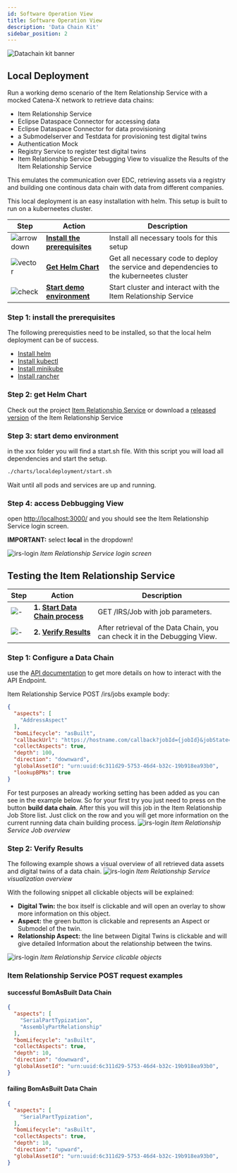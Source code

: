 ```yaml
---
id: Software Operation View
title: Software Operation View
description: 'Data Chain Kit'
sidebar_position: 2
---
```


![Datachain kit banner](../../../static/img/doc-datachain_header-minified.png)

## Local Deployment

Run a working demo scenario of the Item Relationship Service with a mocked Catena-X network to retrieve data chains:

* Item Relationship Service
* Eclipse Dataspace Connector for accessing data
* Eclipse Dataspace Connector for data provisioning
* a Submodelserver and Testdata for provisioning test digital twins
* Authentication Mock
* Registry Service to register test digital twins
* Item Relationship Service Debugging View to visualize the Results of the Item Relationship Service

This emulates the communication over EDC, retrieving assets via a registry and building one continous data chain with data from different companies.

This local deployment is an easy installation with helm. This setup is built to run on a kuberneetes cluster.

| Step                                                                             | Action                              | Description                                                             |
|----------------------------------------------------------------------------------|-------------------------------------|-------------------------------------------------------------------------|
|![arrow down](../../../static/img/arrow_down.png)| **[Install the prerequisites](#step-1-install-the-prerequisites)**| Install all necessary tools for this setup                                     |
|![vector](../../../static/img/vector.png)    | **[Get Helm Chart](#step-2-get-helm-chart)**               | Get all necessary code to deploy the service and dependencies to the kuberneetes cluster|
|![check](../../../static/img/check.png)     | **[Start demo environment](#step-3-start-demo-environment)**|Start cluster and interact with the Item Relationship Service|

### Step 1: install the prerequisites

The following prerequisties need to be installed, so that the local helm deployment can be of success.

* [Install helm](https://helm.sh/docs/intro/install/)
* [Install kubectl](https://kubernetes.io/docs/tasks/tools/)
* [Install minikube](https://kubernetes.io/de/docs/tasks/tools/install-minikube/#minikube-installieren)
* [Install rancher](https://ranchermanager.docs.rancher.com/getting-started/quick-start-guides/deploy-rancher-manager/helm-cli#install-rancher-with-helm)

### Step 2: get Helm Chart

Check out the project [Item Relationship Service](https://github.com/eclipse-tractusx/item-relationship-service) or download a [released version](https://github.com/eclipse-tractusx/item-relationship-service/releases) of the Item Relationship Service

### Step 3: start demo environment

in the xxx folder you will find a start.sh file. With this script you will load all dependencies and start the setup.

```bash
./charts/localdeployment/start.sh
```

Wait until all pods and services are up and running.

### Step 4: access Debbugging View

open [http://localhost:3000/](http://localhost:3000/) and you should see the Item Relationship Service login screen.

**IMPORTANT:** select **local** in the dropdown!

![irs-login](../../../static/img/irs-login.png)
*Item Relationship Service login screen*

## Testing the Item Relationship Service

| Step                                                                             | Action                          | Description                                                              |
|----------------------------------------------------------------------------------|---------------------------------|--------------------------------------------------------------------------|
|![-](../../../static/img/blank_page.png)    | **1. [Start Data Chain process](#step-1-configure-a-data-chain)** |GET /IRS/Job with job parameters.                                         |
|![-](../../../static/img/check.png)     | **2. [Verify  Results](#step-2-verify-results)**          |After retrieval of the Data Chain, you can check it in the Debugging View. |

### Step 1: Configure a Data Chain

use the [API documentation](./Software%20Development%20View/page_software-development-view.md) to get more details on how to interact with the API Endpoint.

<!-- TODO: ADD Info about Testdata -->
Item Relationship Service POST /irs/jobs example body:

```json
{
  "aspects": [
    "AddressAspect"
  ],
  "bomLifecycle": "asBuilt",
  "callbackUrl": "https://hostname.com/callback?jobId={jobId}&jobState={jobState}",
  "collectAspects": true,
  "depth": 100,
  "direction": "downward",
  "globalAssetId": "urn:uuid:6c311d29-5753-46d4-b32c-19b918ea93b0",
  "lookupBPNs": true
}
```

For test purposes an already working setting has been added as you can see in the example below. So for your first try you just need to press on the button **build data chain**.
After this you will this job in the Item Relationship Job Store list. Just click on the row and you will get more information on the current running data chain building process.
![irs-login](../../../static/img/irs-job-overview.png)
*Item Relationship Service Job overview*

### Step 2: Verify Results

The following example shows a visual overview of all retrieved data assets and digital twins of a data chain.
![irs-login](../../../static/img/irs-vis-overview.png)
*Item Relationship Service visualization overview*

With the following snippet all clickable objects will be explained:

* **Digital Twin:** the box itself is clickable and will open an overlay to show more information on this object.
* **Aspect:** the green button is clickable and represents an Aspect or Submodel of the twin.
* **Relationship Aspect:** the line between Digital Twins is clickable and will give detailed Information about the relationship between the twins.

![irs-login](../../../static/img/irs-vis-clickable.png)
*Item Relationship Service clicable objects*

### Item Relationship Service POST request examples

#### successful BomAsBuilt Data Chain

```json
{
  "aspects": [
    "SerialPartTypization",
    "AssemblyPartRelationship"
  ],
  "bomLifecycle": "asBuilt",
  "collectAspects": true,
  "depth": 10,
  "direction": "downward",
  "globalAssetId": "urn:uuid:6c311d29-5753-46d4-b32c-19b918ea93b0",
}
```

#### failing BomAsBuilt Data Chain

```json
{
  "aspects": [
    "SerialPartTypization",
  ],
  "bomLifecycle": "asBuilt",
  "collectAspects": true,
  "depth": 10,
  "direction": "upward",
  "globalAssetId": "urn:uuid:6c311d29-5753-46d4-b32c-19b918ea93b0",
}
```
